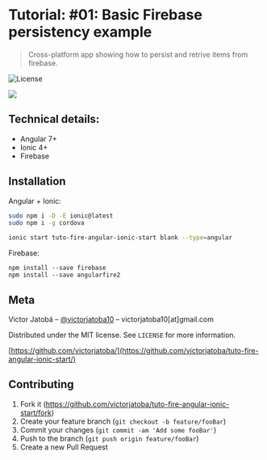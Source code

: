# Tutorial: #01: Basic Firebase persistency example
> Cross-platform app showing how to persist and retrive items from firebase.

![License](http://img.shields.io/:license-mit-blue.svg?style=flat-square)


![](header.png)

## Technical details:
* Angular 7+
* Ionic 4+
* Firebase

## Installation

Angular + Ionic:

```sh
sudo npm i -D -E ionic@latest
sudo npm i -g cordova

ionic start tuto-fire-angular-ionic-start blank --type=angular
```

Firebase:
```
npm install --save firebase
npm install --save angularfire2
```

## Meta

Victor Jatobá – [@victorjatoba10](https://twitter.com/victorjatoba10) – victorjatoba10[at]gmail.com

Distributed under the MIT license. See ``LICENSE`` for more information.

[https://github.com/victorjatoba/](https://github.com/victorjatoba/tuto-fire-angular-ionic-start/)

## Contributing

1. Fork it (<https://github.com/victorjatoba/tuto-fire-angular-ionic-start/fork>)
2. Create your feature branch (`git checkout -b feature/fooBar`)
3. Commit your changes (`git commit -am 'Add some fooBar'`)
4. Push to the branch (`git push origin feature/fooBar`)
5. Create a new Pull Request

